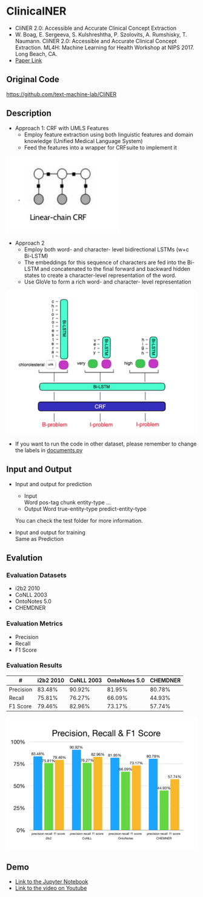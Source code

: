 # ClinicalNER
- CliNER 2.0: Accessible and Accurate Clinical Concept Extraction
- W. Boag, E. Sergeeva, S. Kulshreshtha, P. Szolovits, A. Rumshisky, T. Naumann. CliNER 2.0: Accessible and Accurate Clinical Concept Extraction. ML4H: Machine Learning for Health Workshop at NIPS 2017. Long Beach, CA.
- [Paper Link](htt︎ps://arxiv.︎org/p︎df/1803.02245.︎pdf)

## Original Code
https://github.com/text-machine-lab/CliNER

## Description
- Approach 1: CRF with UMLS Features
	* Employ feature extraction using both linguistic features and domain knowledge (Unified Medical Language System)
	* Feed the features into a wrapper for CRFsuite to implement it

<img src="/extraction/named_entity/ClinicalNER/image/appro1.png" width="300">

- Approach 2
	* Employ both word- and character- level bidirectional LSTMs (w+c Bi-LSTM)
	* The embeddings for this sequence of characters are fed into the Bi- LSTM and concatenated to the final forward and backward hidden states to create a character-level representation of the word.
	* Use GloVe to form a rich word- and character- level representation


<img src="/extraction/named_entity/ClinicalNER/image/appro2.png" width="700">

- If you want to run the code in other dataset, please remember to change the labels in [documents.py](/extraction/named_entity/ClinicalNER/code/code/notes/documents.py)

## Input and Output
- Input and output for prediction
	* Input  
		Word pos-tag chunk entity-type ...
	* Output
		Word true-entity-type predict-entity-type

	You can check the test folder for more information.

- Input and output for training  
	Same as Prediction


## Evalution
### Evaluation Datasets
* i2b2 2010
* CoNLL 2003
* OntoNotes 5.0
* CHEMDNER

### Evaluation Metrics
* Precision
* Recall
* F1 Score

### Evaluation Results

|#|i2b2 2010|CoNLL 2003|OntoNotes 5.0|CHEMDNER|
|---|---|---|---|---|
|Precision|83.48%|90.92%|81.95%|80.78%|
|Recall|75.81%|76.27%|66.09%|44.93%|
|F1 Score|79.46%|82.96%|73.17%|57.74%|

![eval](/extraction/named_entity/ClinicalNER/image/eval.png)

## Demo
- [Link to the Jupyter Notebook](/extraction/named_entity/ClinicalNER/code/ClinicalNER.ipynb)
- [Link to the video on Youtube](https://youtu.be/kAJdHhj1VpE)